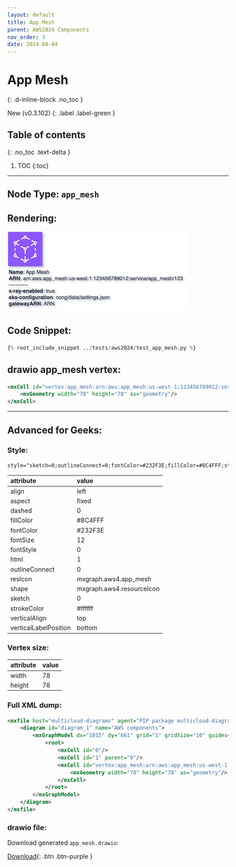 ```yaml
---
layout: default
title: App Mesh
parent: AWS2024 Components
nav_order: 3
date: 2024-08-04
---
```


# App Mesh
{: .d-inline-block .no_toc }

New (v0.3.102)
{: .label .label-green }

## Table of contents
{: .no_toc .text-delta }

1. TOC
{:toc}

---


## Node Type: ``app_mesh``

## Rendering:

![lambda](output/jpg/app_mesh.jpg)

## Code Snippet:

```python
{% root_include_snippet ../tests/aws2024/test_app_mesh.py %}
```

## drawio app_mesh vertex:

```xml
<mxCell id="vertex:app_mesh:arn:aws:app_mesh:us-west-1:123456789012:service/app_mesh/123" parent="1" vertex="1">
    <mxGeometry width="78" height="78" as="geometry"/>
</mxCell>
```
---

## Advanced for Geeks:

### Style:
```html
style="sketch=0;outlineConnect=0;fontColor=#232F3E;fillColor=#8C4FFF;strokeColor=#ffffff;dashed=0;verticalLabelPosition=bottom;verticalAlign=top;align=left;html=1;fontSize=12;fontStyle=0;aspect=fixed;shape=mxgraph.aws4.resourceIcon;resIcon=mxgraph.aws4.app_mesh;"
```

| attribute | value |
|:----------|:------|
|align| left |
|aspect| fixed |
|dashed| 0 |
|fillColor| #8C4FFF |
|fontColor| #232F3E |
|fontSize| 12 |
|fontStyle| 0 |
|html| 1 |
|outlineConnect| 0 |
|resIcon| mxgraph.aws4.app_mesh |
|shape| mxgraph.aws4.resourceIcon |
|sketch| 0 |
|strokeColor| #ffffff |
|verticalAlign| top |
|verticalLabelPosition| bottom |

### Vertex size:

| attribute | value |
|:---------|:-----------|
| width    | 78  |
| height   |78|

### Full XML dump:
```xml
<mxfile host="multicloud-diagrams" agent="PIP package multicloud-diagrams. Generate resources in draw.io compatible format for Cloud infrastructure. Copyrights @ Roman Tsypuk 2023. MIT license." type="MultiCloud">
    <diagram id="diagram_1" name="AWS components">
        <mxGraphModel dx="1015" dy="661" grid="1" gridSize="10" guides="1" tooltips="1" connect="1" arrows="1" fold="1" page="1" pageScale="1" pageWidth="850" pageHeight="1100" math="0" shadow="1">
            <root>
                <mxCell id="0"/>
                <mxCell id="1" parent="0"/>
                <mxCell id="vertex:app_mesh:arn:aws:app_mesh:us-west-1:123456789012:service/app_mesh/123" value="&lt;b&gt;Name&lt;/b&gt;: App Mesh&lt;BR&gt;&lt;b&gt;ARN&lt;/b&gt;: arn:aws:app_mesh:us-west-1:123456789012:service/app_mesh/123&lt;BR&gt;-----------&lt;BR&gt;&lt;b&gt;x-ray-enabled&lt;/b&gt;: true&lt;BR&gt;&lt;b&gt;eks-configuration&lt;/b&gt;: cong/data/settings.json&lt;BR&gt;&lt;b&gt;gatewayARN&lt;/b&gt;: ARN" style="sketch=0;outlineConnect=0;fontColor=#232F3E;fillColor=#8C4FFF;strokeColor=#ffffff;dashed=0;verticalLabelPosition=bottom;verticalAlign=top;align=left;html=1;fontSize=12;fontStyle=0;aspect=fixed;shape=mxgraph.aws4.resourceIcon;resIcon=mxgraph.aws4.app_mesh;" parent="1" vertex="1">
                    <mxGeometry width="78" height="78" as="geometry"/>
                </mxCell>
            </root>
        </mxGraphModel>
    </diagram>
</mxfile>
```

### drawio file:

Download generated ``app_mesh.drawio``:

[Download](output/drawio/app_mesh.drawio){: .btn .btn-purple }